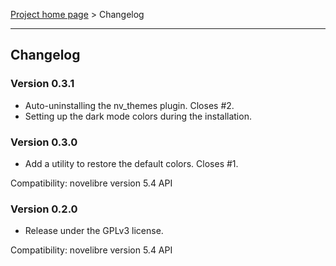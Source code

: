 [Project home page](../) > Changelog

------------------------------------------------------------------------

## Changelog

### Version 0.3.1

- Auto-uninstalling the nv_themes plugin. Closes #2.
- Setting up the dark mode colors during the installation.

### Version 0.3.0

- Add a utility to restore the default colors. Closes #1.

Compatibility: novelibre version 5.4 API


### Version 0.2.0

- Release under the GPLv3 license.

Compatibility: novelibre version 5.4 API
